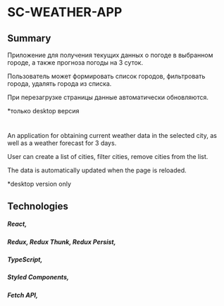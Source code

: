 # SC-WEATHER-APP

## Summary

Приложение для получения текущих данных о погоде в выбранном городе, а также прогноза погоды на 3 суток.

Пользователь может формировать список городов, фильтровать города, удалять города из списка.

При перезагрузке страницы данные автоматически обновляются.

*только desktop версия
#

An application for obtaining current weather data in the selected city, as well as a weather forecast for 3 days.

User can create a list of cities, filter cities, remove cities from the list.

The data is automatically updated when the page is reloaded.

*desktop version only

## Technologies

##### React,                                                                   
##### Redux, Redux Thunk, Redux Persist,  
##### TypeScript,                                   
##### Styled Components,
##### Fetch API,
